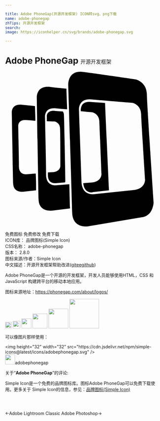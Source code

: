 ```yaml
---

title: Adobe PhoneGap(开源开发框架) ICON转svg、png下载
name: adobe-phonegap
zhTips: 开源开发框架
search: 
image: https://iconhelper.cn/svg/brands/adobe-phonegap.svg

---
```


# Adobe PhoneGap  <small style="font-size: 60%;font-weight: 100">开源开发框架</small>

<div id="svg" class="svg-wrap">
<svg role="img" viewBox="0 0 24 24" xmlns="http://www.w3.org/2000/svg"><title>Adobe PhoneGap icon</title><path d="M7.494,15.567l-0.885,0.055v0.387c0,1.051,0.608,1.272,1.106,1.272h0.111l1.438-0.111 c0.055-0.166,0.055-0.276,0.055-0.276S9.153,7.882,9.097,6.776c0-0.276-0.055-0.442-0.166-0.608 C8.434,6.113,7.936,6.113,7.605,6.058H7.439c-0.332,0-0.608,0.111-0.774,0.276C6.388,6.611,6.444,6.998,6.444,6.998v0.663 C7.162,7.716,7.66,7.716,7.66,7.716s0.774,0.166,0.829,0.995c0.055,0.885,0.055,5.861,0.055,5.861S8.6,15.402,7.494,15.567z M4.73,15.789l-1.382,0.111c0,0-1.161,0.166-1.216-1.106c0-0.94-0.111-6.358-0.111-6.358S1.965,7.44,3.181,7.495 c0.387,0,0.885,0.055,1.493,0.111c0-0.885-0.055-1.659-0.055-2.267C3.79,5.228,3.071,5.173,2.573,5.118 C0.97,4.952,1.025,6.279,1.025,6.279s0.166,9.897,0.221,11.113c0.055,1.438,1.603,1.216,1.603,1.216l1.935-0.221 C4.785,17.724,4.785,16.784,4.73,15.789z M21.925,3.459c-0.055-1.88-1.714-2.267-1.714-2.267s-5.64-0.829-8.128-1.161 S9.761,2.132,9.761,2.132s0.553,17.527,0.608,19.683c0.055,2.599,2.488,2.156,2.488,2.156l8.515-1.438 c1.548-0.332,1.603-2.267,1.603-2.267S21.98,5.505,21.925,3.459z M20.045,18.332l-6.358,0.663c0,0-1.825,0.276-1.88-1.99 C11.751,15.346,11.42,5.892,11.42,5.892s-0.111-1.714,1.769-1.603c1.935,0.166,6.579,0.553,6.579,0.553s1.216,0.276,1.272,1.714 c0.055,1.548,0.608,10.118,0.608,10.118S21.759,18.055,20.045,18.332z M13.631,18.664l2.433-0.276 c-0.111-2.488-0.553-12.164-0.608-13.546c-0.885-0.055-1.714-0.111-2.322-0.166h-0.166c-0.387,0-0.719,0.111-0.94,0.332 c-0.332,0.332-0.332,0.94-0.332,0.94v0.166c0.995,0.111,1.769,0.166,1.769,0.166s1.051,0.221,1.106,1.382 c0.055,1.272,0.332,8.128,0.332,8.128s0.111,1.161-1.382,1.382l-1.438,0.111c0.111,1.161,0.774,1.438,1.327,1.438 C13.576,18.664,13.631,18.664,13.631,18.664z M9.927,17.447l-1.99,0.166c0,0-1.603,0.221-1.603-1.603 c0-1.327-0.166-9.012-0.166-9.012S6.056,5.56,7.715,5.671c0.498,0.055,1.161,0.111,1.88,0.166C9.54,4.399,9.484,3.238,9.484,2.63 c-0.94-0.111-1.88-0.166-2.543-0.276C4.785,2.132,4.895,4.012,4.895,4.012s0.221,14.099,0.276,15.813 c0.055,2.046,2.156,1.714,2.156,1.714l2.709-0.332C9.982,20.433,9.982,19.106,9.927,17.447z"/></svg>
</div>
<detail full-name='adobe-phonegap'></detail>

<div class="detail-page">
<p>
<span><span class="badge-success badge">免费图标</span> <span class="badge-success badge">免费修改</span>  <span class="badge-success badge">免费下载</span> </span>
<br/>
<span>
ICON库：
<span class="badge-secondary badge">品牌图标(Simple Icon)</span> 
</span>
<br/>
<span>
CSS名称：
<span class="badge-secondary badge">adobe-phonegap</span> 
</span>

<br/>
<span>
版本：
<span class="badge-secondary badge">2.8.0</span> 
</span>
<br/>
<span>图标来源/作者：<span class="badge-light badge">Simple Icon</span></span> 
<br/>
<span class="zh-detail">中文描述：<span class="badge-primary badge">开源开发框架</span><span class="help-link"><span>帮助改进</span>(<a href="https://gitee.com/liuwave/icon-helper/edit/master/json/brands/adobe-phonegap.json" target="_blank" rel="noopener noreferrer">gitee</a><a href="https://github.com/liuwave/icon-helper/edit/master/json/brands/adobe-phonegap.json" target="_blank" rel="noopener noreferrer">github</a></span>)</span><br/>
</p>
</div><div class="description description alert alert-light"><p>Adobe PhoneGap是一个开源的开发框架，开发人员能够使用HTML，CSS 和 JavaScript 构建跨平台的移动本地应用。</p><p>图标来源地址：<a href="https://phonegap.com/about/logos/" target="_blank" rel="noopener noreferrer">https://phonegap.com/about/logos/</a></p></div>
<div class="alert alert-dark">
<img height="21" width="21" src="https://cdn.jsdelivr.net/npm/simple-icons@latest/icons/adobephonegap.svg" />
<img height="24" width="24" src="https://cdn.jsdelivr.net/npm/simple-icons@latest/icons/adobephonegap.svg" />
<img height="32" width="32" src="https://cdn.jsdelivr.net/npm/simple-icons@latest/icons/adobephonegap.svg" />
<img height="48" width="48" src="https://cdn.jsdelivr.net/npm/simple-icons@latest/icons/adobephonegap.svg" />
<img height="64" width="64" src="https://cdn.jsdelivr.net/npm/simple-icons@latest/icons/adobephonegap.svg" />
<img height="96" width="96" src="https://cdn.jsdelivr.net/npm/simple-icons@latest/icons/adobephonegap.svg" />

</div>
<div>
  <p>可以像图片那样使用：    
  </p>
  <div class="alert alert-primary" style="font-size: 14px">
    &lt;img height="32" width="32" src="https://cdn.jsdelivr.net/npm/simple-icons@latest/icons/adobephonegap.svg" /&gt;
    <copy-btn content='<img height="32" width="32" src="https://cdn.jsdelivr.net/npm/simple-icons@latest/icons/adobephonegap.svg" />'></copy-btn>
  </div>
  <div class="alert alert-secondary">
    <img height="32" width="32" src="https://cdn.jsdelivr.net/npm/simple-icons@latest/icons/adobephonegap.svg" />adobephonegap
    <copy-btn content="adobephonegap" btn-title="复制图标名称"></copy-btn>
  </div>
</div>
<div class="icon-detail__container">
<p>关于“<b>Adobe PhoneGap</b>”的评论:</p>
</div>
<Vssue title="关于“Adobe PhoneGap”的评论" />
<div><p>Simple Icon是一个免费的品牌图标库。图标Adobe PhoneGap可以免费下载使用。更多关于  Simple Icon的信息，参见：<a target="_blank" href="https://iconhelper.cn/brands.html">品牌图标(Simple Icon)</a>
</p></div>


<div style="padding:2rem 0 " class="page-nav"><p class="inner"><span class="prev">←<router-link to="/icon/adobe-lightroom-classic.html">Adobe Lightroom Classic</router-link></span> <span class="next"><router-link to="/icon/adobe-photoshop.html">Adobe Photoshop</router-link>→</span></p></div>
